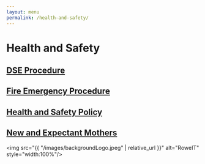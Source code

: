```yaml
---
layout: menu
permalink: /health-and-safety/
---
```


<h1>Health and Safety</h1>
<h2><a href="{{ "/DSE-Procedure.html" | relative_url }}">DSE Procedure</a></h2>
<h2><a href="{{ "/Fire-Emergency-Procedure.html" | relative_url }}">Fire Emergency Procedure</a></h2>
<h2><a href="{{ "/Health-and-Safety-Policy.html" | relative_url }}">Health and Safety Policy</a></h2>
<h2><a href="{{ "/New-and-Expectant-Mothers.html" | relative_url }}">New and Expectant Mothers</a></h2>

<img src="{{ "/images/backgroundLogo.jpeg" | relative_url }}" alt="RoweIT"  style="width:100%"/>

